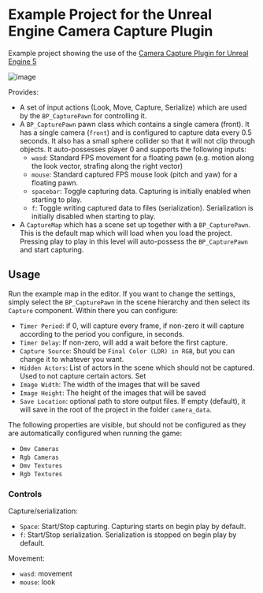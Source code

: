 # Example Project for the Unreal Engine Camera Capture Plugin

Example project showing the use of the [Camera Capture Plugin for Unreal
Engine 5](https://github.com/finger563/unreal-camera-capture)

![image](https://github.com/finger563/unreal-camera-capture-example/assets/213467/eec72979-80be-4d82-9377-1977e681f960)

Provides:
- A set of input actions (Look, Move, Capture, Serialize) which are used by the
  `BP_CapturePawn` for controlling it.
- A `BP_CapturePawn` pawn class which contains a single camera (front). It has a
  single camera (`front`) and is configured to capture data every 0.5 seconds.
  It also has a small sphere collider so that it will not clip through objects.
  It auto-possesses player 0 and supports the following inputs:
  - `wasd`: Standard FPS movement for a floating pawn (e.g. motion along the
    look vector, strafing along the right vector)
  - `mouse`: Standard captured FPS mouse look (pitch and yaw) for a floating
    pawn.
  - `spacebar`: Toggle capturing data. Capturing is initially enabled when
    starting to play.
  - `f`: Toggle writing captured data to files (serialization). Serialization is
    initially disabled when starting to play.
- A `CaptureMap` which has a scene set up together with a `BP_CapturePawn`. This
  is the default map which will load when you load the project. Pressing play to
  play in this level will auto-possess the `BP_CapturePawn` and start capturing.


## Usage

Run the example map in the editor. If you want to change the settings, simply
select the `BP_CapturePawn` in the scene hierarchy and then select its `Capture`
component. Within there you can configure:

- `Timer Period`: if 0, will capture every frame, if non-zero it will capture
  according to the period you configure, in seconds.
- `Timer Delay`: If non-zero, will add a wait before the first capture.
- `Capture Source`: Should be `Final Color (LDR) in RGB`, but you can change it
  to whatever you want.
- `Hidden Actors`: List of actors in the scene which should not be captured.
  Used to not capture certain actors. Set
- `Image Width`: The width of the images that will be saved
- `Image Height`: The height of the images that will be saved
- `Save Location`: optional path to store output files. If empty (default), it
  will save in the root of the project in the folder `camera_data`.

The following properties are visible, but should not be configured as they are
automatically configured when running the game:
- `Dmv Cameras`
- `Rgb Cameras`
- `Dmv Textures`
- `Rgb Textures`

### Controls

Capture/serialization:
- `Space`: Start/Stop capturing. Capturing starts on begin play by default.
- `f`: Start/Stop serialization. Serialization is stopped on begin play by default.

Movement:
- `wasd`: movement
- `mouse`: look
